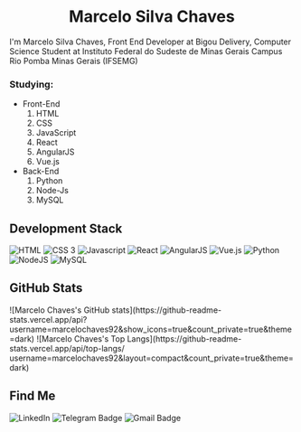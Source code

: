   <div>
    <div align="center">
      <h1>
       Marcelo Silva Chaves
      </h1>
    </div>
     <div align="left">
      </h3>
      <p>I'm Marcelo Silva Chaves, Front End Developer at Bigou Delivery, Computer Science Student at Instituto Federal do Sudeste de Minas Gerais Campus Rio Pomba Minas Gerais (IFSEMG)</p>
    </div>
    <div>
        <h3>Studying:</h3>
        <ul>
            <li>
                Front-End
                <ol type="1">
                    <li>HTML</li> 
                    <li>CSS</li>
                    <li>JavaScript</li>
                    <li>React</li>
                    <li>AngularJS</li>
                    <li>Vue.js</li>
                </ol>
            </li>
            <li>
                Back-End
                <ol type="1">
                    <li>Python</li> 
                    <li>Node-Js</li>
                    <li>MySQL</li>
                </ol>
            </li>
        </ul>
    </div>
    <div align="left">
      <h2>Development Stack</h2>
      <img src="https://img.icons8.com/nolan/64/html-5.png" title="HTML"  />
      <img src="https://img.icons8.com/color/48/000000/css3.png" title="CSS 3" />
      <img src="https://img.icons8.com/color/48/000000/javascript.png" title="Javascript" />
      <img src="https://img.icons8.com/office/16/undefined/react.png" title="React"/>
      <img src="https://img.icons8.com/color/48/undefined/angularjs.png" title="AngularJS" />
      <img src="https://img.icons8.com/external-tal-revivo-shadow-tal-revivo/24/undefined/external-vuejs-an-open-source-javascript-framework-for-building-user-interfaces-and-single-page-applications-logo-shadow-tal-revivo.png" title="Vue.js"/>
      <img src="https://img.icons8.com/color/48/000000/python.png" title="Python" />
      <img src="https://img.icons8.com/color/48/000000/nodejs.png" title="NodeJS" />
      <img src="https://img.icons8.com/metro/48/000000/mysql.png" title="MySQL" />
    </div>
    <h2> GitHub Stats </h2>
      ![Marcelo Chaves's GitHub stats](https://github-readme-stats.vercel.app/api?username=marcelochaves92&show_icons=true&count_private=true&theme=dark)
      ![Marcelo Chaves's Top Langs](https://github-readme-stats.vercel.app/api/top-langs/ username=marcelochaves92&layout=compact&count_private=true&theme=dark)
    <div align="left">
      <h2>Find Me</h2>
      <a href="https://www.linkedin.com/in/marcelochaves92/" target="_blank" style="text-decoration: none">
        <img src="https://camo.githubusercontent.com/0271c9f903c82d91b19ebd8458901d7c61ce1528/68747470733a2f2f696d672e736869656c64732e696f2f62616467652f4c696e6b6564496e2d2532333030373742352e7376673f267374796c653d666c61742d737175617265266c6f676f3d6c696e6b6564696e266c6f676f436f6c6f723d7768697465"
          alt="LinkedIn"
          data-canonical-src="https://img.shields.io/badge/LinkedIn-%230077B5.svg?&amp;style=flat-square&amp;logo=linkedin&amp;logoColor=white"
          style="max-width:100%;">
      </a>
      <a href="https://t.me/marcelochaves92" target="_blank" style="text-decoration: none">
        <img src="https://camo.githubusercontent.com/627a4a98478d460b2acca139a9b5e0face41aa4c/68747470733a2f2f696d672e736869656c64732e696f2f62616467652f2d54656c656772616d2d3163613066313f7374796c653d666c61742d737175617265266c6162656c436f6c6f723d316361306631266c6f676f3d74656c656772616d266c6f676f436f6c6f723d7768697465266c696e6b3d68747470733a2f2f742e6d652f6c75636173676462"
          alt="Telegram Badge"
          data-canonical-src="https://img.shields.io/badge/-Telegram-1ca0f1?style=flat-square&amp;labelColor=1ca0f1&amp;logo=telegram&amp;logoColor=white&amp;" style="
          max-width:100%;">
      </a>
      <a href="mailto:9marceli@gmail.com" target="_blank" style="text-decoration: none"><img       src="https://camo.githubusercontent.com/2ddaca6465df34255a9431f5ebb85ca440d06625/68747470733a2f2f696d672e736869656c64732e696f2f62616467652f2d476d61696c2d6331343433383f7374796c653d666c61742d737175617265266c6f676f3d476d61696c266c6f676f436f6c6f723d7768697465266c696e6b3d6d61696c746f3a6c75636173676462697474656e636f75727440676d61696c2e636f6d"
          alt="Gmail Badge"
          data-canonical-src="https://img.shields.io/badge/-Gmail-c14438?style=flat-square&amp;logo=Gmail&amp;logoColor=white&amp;" style="
          max-width:100%;">
      </a>
    </br>
  </div>
